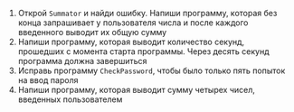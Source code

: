 1. Открой `Summator` и найди ошибку. Напиши программу, которая без конца запрашивает у пользователя числа и после каждого введенного выводит их общую сумму
2. Напиши программу, которая выводит количество секунд, прошедших с момента старта программы. Через десять секунд программа должна завершиться
3. Исправь программу `CheckPassword`, чтобы было только пять попыток на ввод пароля
4. Напиши программу, которая выводит сумму четырех чисел, введенных пользователем
